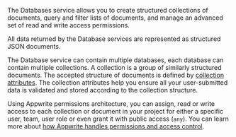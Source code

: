 The Databases service allows you to create structured collections of documents, query and filter lists of documents, and manage an advanced set of read and write access permissions.

All data returned by the Database services are represented as structured JSON documents.

The Database service can contain multiple databases, each database can contain multiple collections. A collection is a group of similarly structured documents. The accepted structure of documents is defined by [collection attributes](/docs/databases#attributes). The collection attributes help you ensure all your user-submitted data is validated and stored according to the collection structure.

Using Appwrite permissions architecture, you can assign, read or write access to each collection or document in your project for either a specific user, team, user role or even grant it with public access (`any`). You can learn more about [how Appwrite handles permissions and access control](/docs/permissions).

